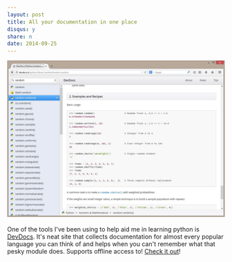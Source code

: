 ```yaml
---
layout: post
title: All your documentation in one place
disqus: y
share: n
date: 2014-09-25
---
```


![alt text](/images/devdocs_screenshot.jpg "DevDocs.io")
<br><br>
One of the tools I've been using to help aid me in learning python is [DevDocs](http://devdocs.io/). It's neat site that collects documentation for almost every popular language you can think of and helps when you can't remember what that pesky module does. Supports offline access to! [Check it out](http://devdocs.io/)!